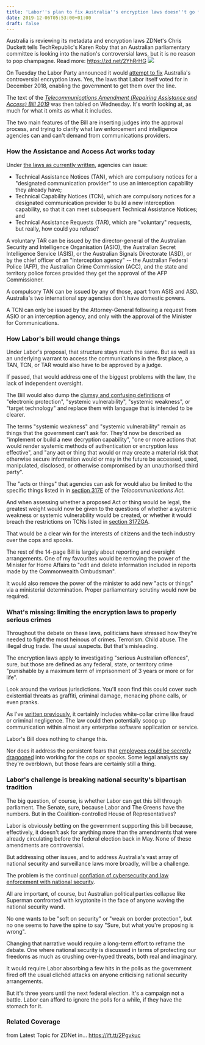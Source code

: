 ```yaml
---
title: 'Labor''s plan to fix Australia''s encryption laws doesn''t go far enough'
date: 2019-12-06T05:53:00+01:00
draft: false
---
```


Australia is reviewing its metadata and encryption laws ZDNet's Chris Duckett tells TechRepublic's Karen Roby that an Australian parliamentary committee is looking into the nation's controversial laws, but it is no reason to pop champagne. Read more: https://zd.net/2YhRrHG ![](https://zdnet3.cbsistatic.com/hub/i/r/2019/07/31/bb9e41f4-9032-41b7-be11-f59f89fd284f/thumbnail/570x322/6586cbb10c61e51b7cb8556fd3bf4a4b/thumb.jpg)

On Tuesday the Labor Party announced it would [attempt to fix](https://www.zdnet.com/article/labor-says-it-will-fix-encryption-laws-it-voted-for-last-year/) Australia's controversial encryption laws. Yes, the laws that Labor itself voted for in December 2018, enabling the government to get them over the line.

The text of the _[Telecommunications Amendment (Repairing Assistance and Access) Bill 2019](https://parlwork.aph.gov.au/bills/s1247)_ was then tabled on Wednesday. It's worth looking at, as much for what it omits as what it includes.

The two main features of the Bill are inserting judges into the approval process, and trying to clarify what law enforcement and intelligence agencies can and can't demand from communications providers.

### How the Assistance and Access Act works today

Under [the laws as currently written](https://www.zdnet.com/article/whats-actually-in-australias-encryption-laws-everything-you-need-to-know/), agencies can issue:

*   Technical Assistance Notices (TAN), which are compulsory notices for a "designated communication provider" to use an interception capability they already have;
*   Technical Capability Notices (TCN), which are compulsory notices for a designated communication provider to build a new interception capability, so that it can meet subsequent Technical Assistance Notices; and
*   Technical Assistance Requests (TAR), which are "voluntary" requests, but really, how could you refuse?

A voluntary TAR can be issued by the director-general of the Australian Security and Intelligence Organisation (ASIO), the Australian Secret Intelligence Service (ASIS), or the Australian Signals Directorate (ASD), or by the chief officer of an "interception agency" -- the Australian Federal Police (AFP), the Australian Crime Commission (ACC), and the state and territory police forces provided they get the approval of the AFP Commissioner.

A compulsory TAN can be issued by any of those, apart from ASIS and ASD. Australia's two international spy agencies don't have domestic powers.

A TCN can only be issued by the Attorney-General following a request from ASIO or an interception agency, and only with the approval of the Minister for Communications.

### How Labor's bill would change things

Under Labor's proposal, that structure stays much the same. But as well as an underlying warrant to access the communications in the first place, a TAN, TCN, or TAR would also have to be approved by a judge.

If passed, that would address one of the biggest problems with the law, the lack of independent oversight.

The Bill would also dump the [clumsy and confusing definitions](https://www.zdnet.com/article/australias-encryption-laws-will-fall-foul-from-differing-definitions/) of "electronic protection", "systemic vulnerability", "systemic weakness", or "target technology" and replace them with language that is intended to be clearer.

The terms "systemic weakness" and "systemic vulnerability" remain as things that the government can't ask for. They'd now be described as "implement or build a new decryption capability", "one or more actions that would render systemic methods of authentication or encryption less effective", and "any act or thing that would or may create a material risk that otherwise secure information would or may in the future be accessed, used, manipulated, disclosed, or otherwise compromised by an unauthorised third party".

The "acts or things" that agencies can ask for would also be limited to the specific things listed in in [section 317E](http://www8.austlii.edu.au/cgi-bin/viewdoc/au/legis/cth/consol_act/ta1997214/s317e.html) of the _Telecommunications Act_.

And when assessing whether a proposed Act or thing would be legal, the greatest weight would now be given to the questions of whether a systemic weakness or systemic vulnerability would be created, or whether it would breach the restrictions on TCNs listed in [section 317ZGA](http://www8.austlii.edu.au/cgi-bin/viewdoc/au/legis/cth/consol_act/ta1997214/s317zga.html).

That would be a clear win for the interests of citizens and the tech industry over the cops and spooks.

The rest of the 14-page Bill is largely about reporting and oversight arrangements. One of my favourites would be removing the power of the Minister for Home Affairs to "edit and delete information included in reports made by the Commonwealth Ombudsman".

It would also remove the power of the minister to add new "acts or things" via a ministerial determination. Proper parliamentary scrutiny would now be required.

### What's missing: limiting the encryption laws to properly serious crimes

Throughout the debate on these laws, politicians have stressed how they're needed to fight the most heinous of crimes. Terrorism. Child abuse. The illegal drug trade. The usual suspects. But that's misleading.

The encryption laws apply to investigating "serious Australian offences", sure, but those are defined as any federal, state, or territory crime "punishable by a maximum term of imprisonment of 3 years or more or for life".

Look around the various jurisdictions. You'll soon find this could cover such existential threats as graffiti, criminal damage, menacing phone calls, or even pranks.

As I've [written previously](https://carnegieendowment.org/2019/05/30/encryption-debate-in-australia-pub-79217), it certainly includes white-collar crime like fraud or criminal negligence. The law could then potentially scoop up communication within almost any enterprise software application or service.

Labor's Bill does nothing to change this.

Nor does it address the persistent fears that [employees could be secretly dragooned](https://www.zdnet.com/article/australias-encryption-laws-are-highly-unlikely-to-dragoon-employees-in-secret/) into working for the cops or spooks. Some legal analysts say they're overblown, but those fears are certainly still a thing.

### Labor's challenge is breaking national security's bipartisan tradition

The big question, of course, is whether Labor can get this bill through parliament. The Senate, sure, because Labor and The Greens have the numbers. But in the Coalition-controlled House of Representatives?

Labor is obviously betting on the government supporting this bill because, effectively, it doesn't ask for anything more than the amendments that were already circulating before the federal election back in May. None of these amendments are controversial.

But addressing other issues, and to address Australia's vast array of national security and surveillance laws more broadly, will be a challenge.

The problem is the continual [conflation of cybersecurity and law enforcement with national security](https://www.zdnet.com/article/cyber-security-strategy-2020-civil-society-experts-slam-national-security-agenda/).

All are important, of course, but Australian political parties collapse like Superman confronted with kryptonite in the face of anyone waving the national security wand.

No one wants to be "soft on security" or "weak on border protection", but no one seems to have the spine to say "Sure, but what you're proposing is wrong".

Changing that narrative would require a long-term effort to reframe the debate. One where national security is discussed in terms of protecting our freedoms as much as crushing over-hyped threats, both real and imaginary.

It would require Labor absorbing a few hits in the polls as the government fired off the usual clichéd attacks on anyone criticising national security arrangements.

But it's three years until the next federal election. It's a campaign not a battle. Labor can afford to ignore the polls for a while, if they have the stomach for it.

### Related Coverage

  
  
from Latest Topic for ZDNet in... https://ift.tt/2Pgvkuc